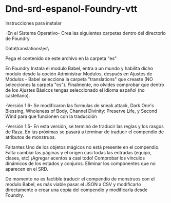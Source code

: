 # Dnd-srd-espanol-Foundry-vtt
Instrucciones para instalar

-En el Sistema Operativo-
Crea las siguientes carpetas dentro del directorio de Foundry

Data\translations\es\

Pega el contenido de este archivo en la carpeta "es"

En Foundry
Instala el modulo Babel, entra a un mundo y habilita dicho modulo desde la opción Administrar Modulos, después en Ajustes de Módulos - Babel selecciona la carpeta "translations" que creaste (NO selecciones la carpeta "es").
Finalmente, no olvides comprobar que dentro de los Ajustes Básicos tengas seleccionado el idioma español (no castellano).



-Versión 1.6-
Se modificaron las formulas de sneak attack, Dark One's Blessing, Wholeness of Body, Channel Divinity: Preserve Life, y Second Wind para que funcionen con la traducción



-Versión 1.5-
En esta versión, se terminó de traducir las reglas y los rasgos de Raza.
En las próximas se pasará a terminar de traducir el compendio de atributos de monstruos.

Faltantes
Uno de los objetos mágicos no está presente en el compendio.
Falta cambiar las páginas y el origen casi todas las entradas (equipo, clases, etc)
¡Agregar acentos a casi todo!
Comprobar los vínculos dinámicos de los estados y conjuros.
Eliminar los componentes que no aparecen en el SRD.


De momento no es factible traducir el compendio de monstruos con el modulo Babel, es más viable pasar el JSON a CSV y modificarlo directamente o crear una copia del compendio y modificarla desde Foundry.


